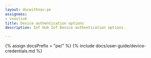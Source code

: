 ```yaml
---
layout: docwithnav-pe
assignees:
- vsosliuk
title: Device authentication options
description: IoT Hub IoT Device authentication options.

---
```


{% assign docsPrefix = "pe/" %}
{% include docs/user-guide/device-credentials.md %}